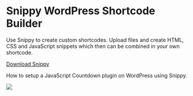 # Snippy WordPress Shortcode Builder

Use Snippy to create custom shortcodes. Upload files and create HTML, CSS and JavaScript snippets which then can be combined in your own shortcode.

[Download Snippy](https://wordpress.org/plugins/snippy/)

How to setup a JavaScript Countdown plugin on WordPress using Snippy.

[![](https://img.youtube.com/vi/S7JjNq6feK0/0.jpg)](https://www.youtube.com/watch?v=S7JjNq6feK0)
